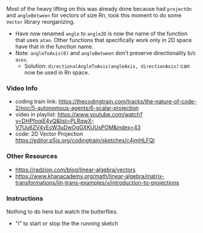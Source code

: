 Most of the heavy lifting on this was already done because had `projectOn` and `angleBetween` for vectors of size Rn, took this moment to do some `Vector` library reorganizing. 

- Have now renamed `angle` to `angle2D` is now the name of the function that uses `atan`. Other functions that specifically work only in 2D space have that in the function name. 
- Note: `angleToAxis(0)` and `angleBetween` don't preserve directionality b/c `acos`.
    - Solution: `directionalAngleToAxis(angleAxis, directionAxis)` can now be used in Rn space.

### Video Info

- coding train link: <https://thecodingtrain.com/tracks/the-nature-of-code-2/noc/5-autonomous-agents/6-scalar-projection>
- video in playlist: <https://www.youtube.com/watch?v=DHPfoqiE4yQ&list=PLRqwX-V7Uu6ZV4yEcW3uDwOgGXKUUsPOM&index=43>
- code: 2D Vector Projection <https://editor.p5js.org/codingtrain/sketches/c4jmHLFQI>

### Other Resources

- <https://radzion.com/blog/linear-algebra/vectors>
- <https://www.khanacademy.org/math/linear-algebra/matrix-transformations/lin-trans-examples/v/introduction-to-projections>



### Instructions
Nothing to do here but watch the butterflies.   

- "l" to start or stop the the running sketch
